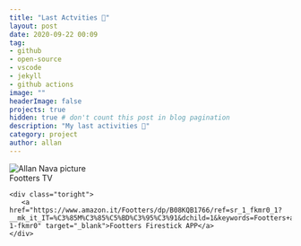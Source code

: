 ```yaml
---
title: "Last Actvities 📃"
layout: post
date: 2020-09-22 00:09
tag: 
- github
- open-source
- vscode
- jekyll
- github actions
image: ""
headerImage: false
projects: true
hidden: true # don't count this post in blog pagination
description: "My last activities 📃"
category: project
author: allan
---
```



<div class="side-by-side">
    <div class="toleft">
        <img class="image" src="https://images-eu.ssl-images-amazon.com/images/I/312h3NyrgYL.png" alt="Allan Nava picture">
        <figcaption class="caption">Footters TV</figcaption>
    </div>

    <div class="toright">
       <a href="https://www.amazon.it/Footters/dp/B08KQB1766/ref=sr_1_fkmr0_1?__mk_it_IT=%C3%85M%C3%85%C5%BD%C3%95%C3%91&dchild=1&keywords=Footters+app&qid=1603020947&sr=8-1-fkmr0" target="_blank">Footters Firestick APP</a>
    </div>
</div>

